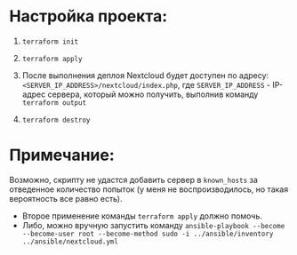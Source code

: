 # Настройка проекта:
1) `terraform init`

2) `terraform apply`

3) После выполнения деплоя Nextcloud будет доступен по адресу: `<SERVER_IP_ADDRESS>/nextcloud/index.php`, где `SERVER_IP_ADDRESS` - IP-адрес сервера, который можно получить, выполнив команду `terraform output`

4) `terraform destroy`

# Примечание:
Возможно, скрипту не удастся добавить сервер в `known_hosts` за отведенное количество попыток (у меня не воспроизводилось, но такая вероятность все равно есть). 
- Второе применение команды `terraform apply` должно помочь. 
- Либо, можно вручную запустить команду `ansible-playbook --become --become-user root --become-method sudo -i ../ansible/inventory ../ansible/nextcloud.yml`